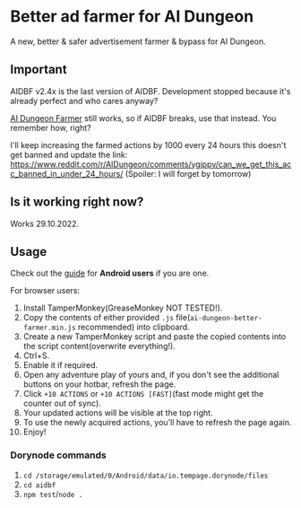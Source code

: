 # Better ad farmer for AI Dungeon
A new, better & safer advertisement farmer & bypass for AI Dungeon.

## Important
AIDBF v2.4x is the last version of AIDBF. Development stopped because it's already perfect and who cares anyway?

[AI Dungeon Farmer](https://github.com/Alluseri/ai-dungeon-farmer) still works, so if AIDBF breaks, use that instead. You remember how, right?

I'll keep increasing the farmed actions by 1000 every 24 hours this doesn't get banned and update the link: https://www.reddit.com/r/AIDungeon/comments/ygjppv/can_we_get_this_acc_banned_in_under_24_hours/
(Spoiler: I will forget by tomorrow)

## Is it working right now?
Works 29.10.2022.

## Usage
Check out the [guide](https://youtu.be/vEd1EaMEhl0) for **Android users** if you are one.

For browser users:
1. Install TamperMonkey(GreaseMonkey NOT TESTED!).
2. Copy the contents of either provided `.js` file(`ai-dungeon-better-farmer.min.js` recommended) into clipboard.
3. Create a new TamperMonkey script and paste the copied contents into the script content(overwrite everything!).
4. Ctrl+S.
5. Enable it if required.
6. Open any adventure play of yours and, if you don't see the additional buttons on your hotbar, refresh the page.
7. Click `+10 ACTIONS` or `+10 ACTIONS [FAST]`(fast mode might get the counter out of sync).
8. Your updated actions will be visible at the top right.
9. To use the newly acquired actions, you'll have to refresh the page again.
10. Enjoy!

### Dorynode commands
1. `cd /storage/emulated/0/Android/data/io.tempage.dorynode/files`
2. `cd aidbf`
3. `npm test`/`node .`
